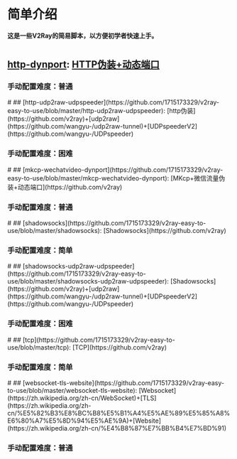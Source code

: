 # 简单介绍
<b>这是一些V2Ray的简易脚本，以方便初学者快速上手。</b>
#
## [http-dynport](https://github.com/1715173329/v2ray-easy-to-use/blob/master/http-dynport): [HTTP伪装+动态端口](https://github.com/v2ray)
<h3>手动配置难度：普通</h3>
#
## [http-udp2raw-udpspeeder](https://github.com/1715173329/v2ray-easy-to-use/blob/master/http-udp2raw-udpspeeder): [http伪装](https://github.com/v2ray)+[udp2raw](https://github.com/wangyu-/udp2raw-tunnel)+[UDPspeederV2](https://github.com/wangyu-/UDPspeeder)
<h3>手动配置难度：困难</h3>
#
## [mkcp-wechatvideo-dynport](https://github.com/1715173329/v2ray-easy-to-use/blob/master/mkcp-wechatvideo-dynport): [MKcp+微信流量伪装+动态端口](https://github.com/v2ray)
<h3>手动配置难度：普通</h3>
#
## [shadowsocks](https://github.com/1715173329/v2ray-easy-to-use/blob/master/shadowsocks): [Shadowsocks](https://github.com/v2ray)
<h3>手动配置难度：简单</h3>
#
## [shadowsocks-udp2raw-udpspeeder](https://github.com/1715173329/v2ray-easy-to-use/blob/master/shadowsocks-udp2raw-udpspeeder): [Shadowsocks](https://github.com/v2ray)+[udp2raw](https://github.com/wangyu-/udp2raw-tunnel)+[UDPspeederV2](https://github.com/wangyu-/UDPspeeder)
<h3>手动配置难度：困难</h3>
#
## [tcp](https://github.com/1715173329/v2ray-easy-to-use/blob/master/tcp): [TCP](https://github.com/v2ray)
<h3>手动配置难度：简单</h3>
#
## [websocket-tls-website](https://github.com/1715173329/v2ray-easy-to-use/blob/master/websocket-tls-website): [Websocket](https://zh.wikipedia.org/zh-cn/WebSocket)+[TLS](https://zh.wikipedia.org/zh-cn/%E5%82%B3%E8%BC%B8%E5%B1%A4%E5%AE%89%E5%85%A8%E6%80%A7%E5%8D%94%E5%AE%9A)+[Website](https://zh.wikipedia.org/zh-cn/%E4%B8%87%E7%BB%B4%E7%BD%91)
<h3>手动配置难度：普通</h3>
